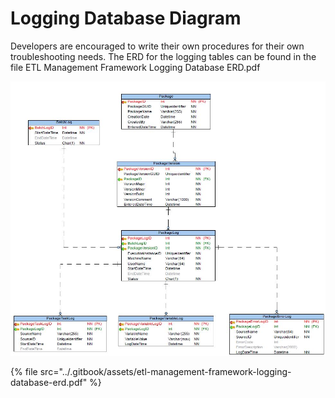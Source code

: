# Logging Database Diagram

Developers are encouraged to write their own procedures for their own troubleshooting needs. The ERD for the logging tables can be found in the file ETL Management Framework Logging Database ERD.pdf

![](../.gitbook/assets/logging-framework.jpg)

{% file src="../.gitbook/assets/etl-management-framework-logging-database-erd.pdf" %}




